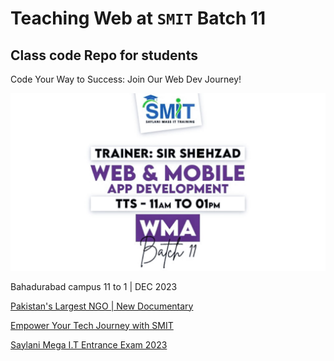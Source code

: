 # Teaching Web at `SMIT` Batch 11

## Class code Repo for students

Code Your Way to Success: Join Our Web Dev Journey!

<!-- "Learn Web Development Essentials and Empower Your Skills!" -->

![Class Poster](./students/imgs/class-poster.jpeg)

Bahadurabad campus 11 to 1 | DEC 2023

[Pakistan's Largest NGO | New Documentary](https://youtu.be/MIpmnJG0yyc)

[Empower Your Tech Journey with SMIT](https://youtu.be/VcV841p85Ew)

[Saylani Mega I.T Entrance Exam 2023](https://youtu.be/uaaVCBPHOp8)
